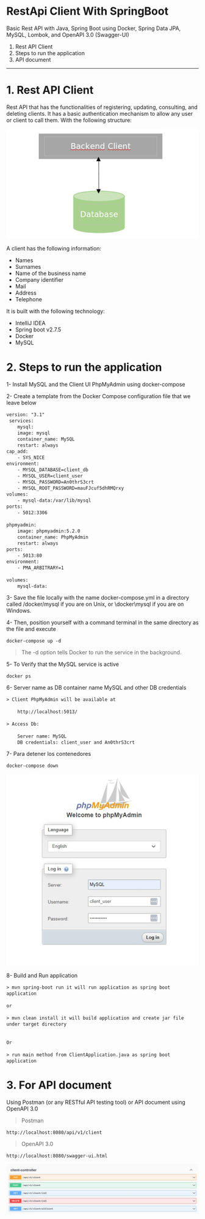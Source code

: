 # RestApi Client With SpringBoot
Basic Rest API with Java, Spring Boot using Docker, Spring Data JPA, MySQL, Lombok, and OpenAPI 3.0 (Swagger-UI)

1. Rest API Client
2. Steps to run the application
3. API document

---

# 1. Rest API Client

Rest API that has the functionalities of registering, updating, consulting, and deleting clients. It has a basic authentication mechanism to allow any user or client to call them.
With the following structure:

![alt text](src/main/resources/structure.png)

A client has the following information:
- Names
- Surnames
- Name of the business name
- Company identifier
- Mail
- Address
- Telephone

It is built with the following technology:
- IntelliJ IDEA
- Spring boot v2.7.5
- Docker
- MySQL

# 2. Steps to run the application

1- Install MySQL and the Client UI PhpMyAdmin using docker-compose
    
2- Create a template from the Docker Compose configuration file that we leave below
        
	version: "3.1"
	 services:
  		mysql:
		image: mysql
		container_name: MySQL
		restart: always
	cap_add:
		- SYS_NICE
	environment:
		- MYSQL_DATABASE=client_db
		- MYSQL_USER=client_user
		- MYSQL_PASSWORD=An0thrS3crt
		- MYSQL_ROOT_PASSWORD=mauFJcuf5dhRMQrxy
	volumes:
		- mysql-data:/var/lib/mysql
	ports:
		- 5012:3306

	phpmyadmin:
		image: phpmyadmin:5.2.0
		container_name: PhpMyAdmin   
		restart: always
	ports:
		- 5013:80
	environment:
		- PMA_ARBITRARY=1
   
	volumes:
		mysql-data:


3- Save the file locally with the name docker-compose.yml in a directory called <homeusername>/docker/mysql if you are on Unix, or \docker\mysql if you are on Windows.

4- Then, position yourself with a command terminal in the same directory as the file and execute

	docker-compose up -d        
	
> The -d option tells Docker to run the service in the background.

5- To Verify that the MySQL service is active 

	docker ps

6- Server name as DB container name MySQL and other DB credentials

	> Client PhpMyAdmin will be available at 
	
		http://localhost:5013/ 

	> Access Db: 
	
		Server name: MySQL
		DB credentials:	client_user and An0thrS3crt


7- Para detener los contenedores  
	
	docker-compose down

![alt text](src/main/resources/clientUI.jpg)

8- Build and Run application

	> mvn spring-boot run it will run application as spring boot application

    or

	> mvn clean install it will build application and create jar file under target directory

    
    Or

	> run main method from ClientApplication.java as spring boot application


# 3. For API document

Using Postman (or any RESTful API testing tool) or API document using OpenAPI 3.0

> Postman
    
	http://localhost:8080/api/v1/client

> OpenAPI 3.0
    
	http://localhost:8080/swagger-ui.html


![alt text](src/main/resources/APIDoc.jpg)
